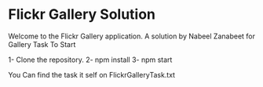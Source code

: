 # Flickr Gallery Solution 

Welcome to the Flickr Gallery application.
A solution by Nabeel Zanabeet for Gallery Task 
To Start

1- Clone the repository.
2- npm install 
3- npm start

You Can find the task it self on FlickrGalleryTask.txt
